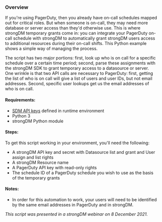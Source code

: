 ### Overview
If you're using PagerDuty, then you already have on-call schedules mapped out for critical roles. But when someone is on-call, they may need more database or server access than they'd otherwise use. This is where strongDM temporary grants come in: you can integrate your PagerDuty on-call schedule with strongDM to automatically grant strongDM users access to additional resources during their on-call shifts. This Python example shows a simple way of managing the process.

The script has two major portions: first, look up who is on call for a specific schedule over a certain time period; second, parse these assignments with the strongDM SDK to grant temporary access to a datasource or server. One wrinkle is that two API calls are necessary to PagerDuty: first, getting the list of who is on call will give a list of users and user IDs, but not email addresses. Second, specific user lookups get us the email addresses of who is on call.

#### Requirements:
- [SDM API keys](https://www.strongdm.com/docs/admin-ui-guide/settings/admin-tokens/api-keys) defined in runtime environment
- Python 3
- strongDM Python module

#### Steps:
To get this script working in your environment, you'll need the following:

- A strongDM API key and secret with Datasource list and grant and User assign and list rights
- A strongDM Resource name
- A PagerDuty API key with read-only rights
- The schedule ID of a PagerDuty schedule you wish to use as the basis of the temporary grants

#### Notes:
- In order for this automation to work, your users will need to be identified by the same email addresses in PagerDuty and in strongDM.

_This script was presented in a strongDM webinar on 8 December 2021._

